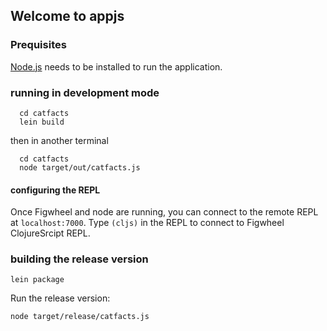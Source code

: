 ## Welcome to appjs

### Prequisites

[Node.js](https://nodejs.org/en/) needs to be installed to run the application.

### running in development mode

```
  cd catfacts
  lein build
```

then in another terminal

```
  cd catfacts
  node target/out/catfacts.js
```

#### configuring the REPL

Once Figwheel and node are running, you can connect to the remote REPL at `localhost:7000`.
Type `(cljs)` in the REPL to connect to Figwheel ClojureSrcipt REPL.


### building the release version

```
lein package
```

Run the release version:

```
node target/release/catfacts.js
```
